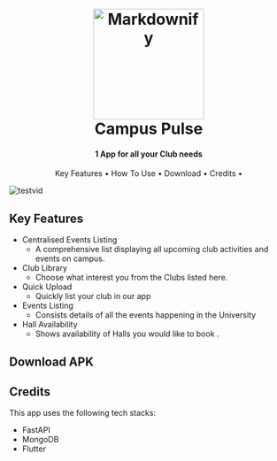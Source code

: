 <h1 align="center">
  <br>
  <a><img src="https://github.com/SachinPrasanth777/Campus-Pulse/assets/113875363/3df1bd6b-c255-498e-9707-f96bd21b14f8" alt="Markdownify" width="200"></a>
  <br>
  Campus Pulse
  <br>
</h1>


<h4 align="center">1 App for all your Club needs </h4>


<p align="center">
  <a >Key Features</a> •
  <a >How To Use</a> •
  <a >Download</a> •
  <a >Credits</a> •
</p>

![testvid](https://github.com/SachinPrasanth777/Campus-Pulse/assets/113875363/8227b516-a2a4-4c99-9ae4-9f2d1adeb981)

## Key Features

* Centralised Events Listing
  -  A comprehensive list displaying all upcoming club activities and events on campus.
* Club Library
  - Choose what interest you from the Clubs listed here.
* Quick Upload
  - Quickly list your club in our app 
* Events Listing
  - Consists details of all the events happening in the University
* Hall Availability
  - Shows availability of Halls you would like to book .


## Download APK



## Credits

This app uses the following tech stacks:

- FastAPI
- MongoDB
- Flutter
